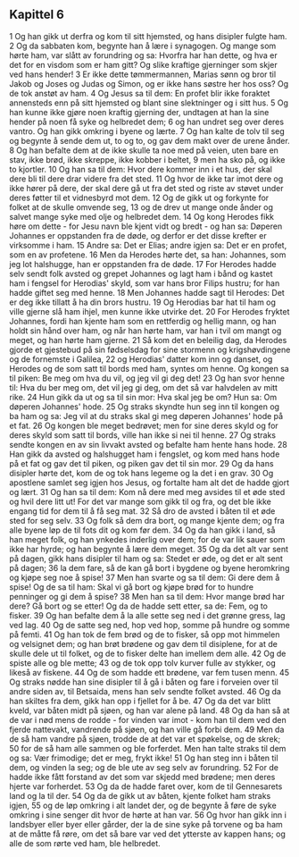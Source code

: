 ## Kapittel 6

1 Og han gikk ut derfra og kom til sitt hjemsted, og hans disipler fulgte ham.
2 Og da sabbaten kom, begynte han å lære i synagogen. Og mange som hørte ham, var slått av forundring og sa: Hvorfra har han dette, og hva er det for en visdom som er ham gitt? Og slike kraftige gjerninger som skjer ved hans hender!
3 Er ikke dette tømmermannen, Marias sønn og bror til Jakob og Joses og Judas og Simon, og er ikke hans søstre her hos oss? Og de tok anstøt av ham.
4 Og Jesus sa til dem: En profet blir ikke foraktet annensteds enn på sitt hjemsted og blant sine slektninger og i sitt hus.
5 Og han kunne ikke gjøre noen kraftig gjerning der, undtagen at han la sine hender på noen få syke og helbredet dem;
6 og han undret seg over deres vantro. Og han gikk omkring i byene og lærte.
7 Og han kalte de tolv til seg og begynte å sende dem ut, to og to, og gav dem makt over de urene ånder.
8 Og han befalte dem at de ikke skulle ta noe med på veien, uten bare en stav, ikke brød, ikke skreppe, ikke kobber i beltet,
9 men ha sko på, og ikke to kjortler.
10 Og han sa til dem: Hvor dere kommer inn i et hus, der skal dere bli til dere drar videre fra det sted.
11 Og hvor de ikke tar imot dere og ikke hører på dere, der skal dere gå ut fra det sted og riste av støvet under deres føtter til et vidnesbyrd mot dem.
12 Og de gikk ut og forkynte for folket at de skulle omvende seg,
13 og de drev ut mange onde ånder og salvet mange syke med olje og helbredet dem.
14 Og kong Herodes fikk høre om dette - for Jesu navn ble kjent vidt og bredt - og han sa: Døperen Johannes er oppstanden fra de døde, og derfor er det disse krefter er virksomme i ham.
15 Andre sa: Det er Elias; andre igjen sa: Det er en profet, som en av profetene.
16 Men da Herodes hørte det, sa han: Johannes, som jeg lot halshugge, han er oppstanden fra de døde.
17 For Herodes hadde selv sendt folk avsted og grepet Johannes og lagt ham i bånd og kastet ham i fengsel for Herodias' skyld, som var hans bror Filips hustru; for han hadde giftet seg med henne.
18 Men Johannes hadde sagt til Herodes: Det er deg ikke tillatt å ha din brors hustru.
19 Og Herodias bar hat til ham og ville gjerne slå ham ihjel, men kunne ikke utvirke det.
20 For Herodes fryktet Johannes, fordi han kjente ham som en rettferdig og hellig mann, og han holdt sin hånd over ham, og når han hørte ham, var han i tvil om mangt og meget, og han hørte ham gjerne.
21 Så kom det en beleilig dag, da Herodes gjorde et gjestebud på sin fødselsdag for sine stormenn og krigshøvdingene og de fornemste i Galilea,
22 og Herodias' datter kom inn og danset, og Herodes og de som satt til bords med ham, syntes om henne. Og kongen sa til piken: Be meg om hva du vil, og jeg vil gi deg det!
23 Og han svor henne til: Hva du ber meg om, det vil jeg gi deg, om det så var halvdelen av mitt rike.
24 Hun gikk da ut og sa til sin mor: Hva skal jeg be om? Hun sa: Om døperen Johannes' hode.
25 Og straks skyndte hun seg inn til kongen og ba ham og sa: Jeg vil at du straks skal gi meg døperen Johannes' hode på et fat.
26 Og kongen ble meget bedrøvet; men for sine deres skyld og for deres skyld som satt til bords, ville han ikke si nei til henne.
27 Og straks sendte kongen en av sin livvakt avsted og befalte ham hente hans hode.
28 Han gikk da avsted og halshugget ham i fengslet, og kom med hans hode på et fat og gav det til piken, og piken gav det til sin mor.
29 Og da hans disipler hørte det, kom de og tok hans legeme og la det i en grav.
30 Og apostlene samlet seg igjen hos Jesus, og fortalte ham alt det de hadde gjort og lært.
31 Og han sa til dem: Kom nå dere med meg avsides til et øde sted og hvil dere litt ut! For det var mange som gikk til og fra, og det ble ikke engang tid for dem til å få seg mat.
32 Så dro de avsted i båten til et øde sted for seg selv.
33 Og folk så dem dra bort, og mange kjente dem; og fra alle byene løp de til fots dit og kom før dem.
34 Og da han gikk i land, så han meget folk, og han ynkedes inderlig over dem; for de var lik sauer som ikke har hyrde; og han begynte å lære dem meget.
35 Og da det alt var sent på dagen, gikk hans disipler til ham og sa: Stedet er øde, og det er alt sent på dagen;
36 la dem fare, så de kan gå bort i bygdene og byene heromkring og kjøpe seg noe å spise!
37 Men han svarte og sa til dem: Gi dere dem å spise! Og de sa til ham: Skal vi gå bort og kjøpe brød for to hundre penninger og gi dem å spise?
38 Men han sa til dem: Hvor mange brød har dere? Gå bort og se etter! Og da de hadde sett etter, sa de: Fem, og to fisker.
39 Og han befalte dem å la alle sette seg ned i det grønne gress, lag ved lag.
40 Og de satte seg ned, hop ved hop, somme på hundre og somme på femti.
41 Og han tok de fem brød og de to fisker, så opp mot himmelen og velsignet dem; og han brøt brødene og gav dem til disiplene, for at de skulle dele ut til folket, og de to fisker delte han imellem dem alle.
42 Og de spiste alle og ble mette;
43 og de tok opp tolv kurver fulle av stykker, og likeså av fiskene.
44 Og de som hadde ett brødene, var fem tusen menn.
45 Og straks nødde han sine disipler til å gå i båten og fare i forveien over til andre siden av, til Betsaida, mens han selv sendte folket avsted.
46 Og da han skiltes fra dem, gikk han opp i fjellet for å be.
47 Og da det var blitt kveld, var båten midt på sjøen, og han var alene på land.
48 Og da han så at de var i nød mens de rodde - for vinden var imot - kom han til dem ved den fjerde nattevakt, vandrende på sjøen, og han ville gå forbi dem.
49 Men da de så ham vandre på sjøen, trodde de at det var et spøkelse, og de skrek;
50 for de så ham alle sammen og ble forferdet. Men han talte straks til dem og sa: Vær frimodige; det er meg, frykt ikke!
51 Og han steg inn i båten til dem, og vinden la seg; og de ble ute av seg selv av forundring.
52 For de hadde ikke fått forstand av det som var skjedd med brødene; men deres hjerte var forherdet.
53 Og da de hadde faret over, kom de til Gennesarets land og la til der.
54 Og da de gikk ut av båten, kjente folket ham straks igjen,
55 og de løp omkring i alt landet der, og de begynte å føre de syke omkring i sine senger dit hvor de hørte at han var.
56 Og hvor han gikk inn i landsbyer eller byer eller gårder, der la de sine syke på torvene og ba ham at de måtte få røre, om det så bare var ved det ytterste av kappen hans; og alle de som rørte ved ham, ble helbredet.

